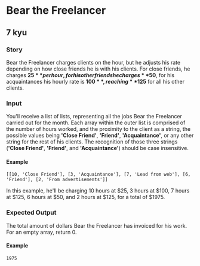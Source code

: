 # Bear the Freelancer
## 7 kyu

### Story

Bear the Freelancer charges clients on the hour, but he adjusts his rate depending on how close friends he is with his clients. For close friends, he charges **$25** per hour, for his other friends he charges **$50**, for his acquaintances his hourly rate is **$100**, reaching **$125** for all his other clients.

### Input

You'll receive a list of lists, representing all the jobs Bear the Freelancer carried out for the month. Each array within the outer list is comprised of the number of hours worked, and the proximity to the client as a string, the possible values being **'Close Friend'**, **'Friend'**, **'Acquaintance'**, or any other string for the rest of his clients. The recognition of those three strings (**'Close Friend'**, **'Friend'**, and **'Acquaintance'**) should be case insensitive.

#### Example
```
[[10, 'Close Friend'], [3, 'Acquaintance'], [7, 'Lead from web'], [6, 'Friend'], [2, 'From advertisements']]
```
In this example, he'll be charging 10 hours at $25, 3 hours at $100, 7 hours at $125, 6 hours at $50, and 2 hours at $125, for a total of $1975.

### Expected Output

The total amount of dollars Bear the Freelancer has invoiced for his work. For an empty array, return 0.

#### Example
```
1975
```
